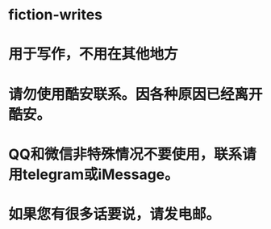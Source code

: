 # fiction-writes
# 用于写作，不用在其他地方
# 请勿使用酷安联系。因各种原因已经离开酷安。
# QQ和微信非特殊情况不要使用，联系请用telegram或iMessage。
# 如果您有很多话要说，请发电邮。
